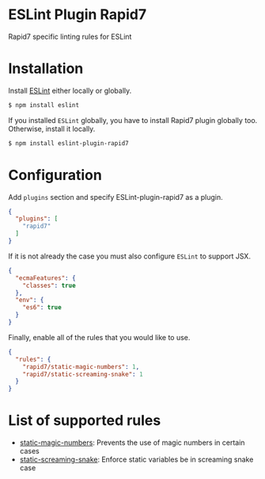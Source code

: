 ESLint Plugin Rapid7
===================

Rapid7 specific linting rules for ESLint

# Installation

Install [ESLint](https://www.github.com/eslint/eslint) either locally or globally.

```sh
$ npm install eslint
```

If you installed `ESLint` globally, you have to install Rapid7 plugin globally too. Otherwise, install it locally.

```sh
$ npm install eslint-plugin-rapid7
```

# Configuration

Add `plugins` section and specify ESLint-plugin-rapid7 as a plugin.

```json
{
  "plugins": [
    "rapid7"
  ]
}
```

If it is not already the case you must also configure `ESLint` to support JSX.

```json
{
  "ecmaFeatures": {
    "classes": true
  },
  "env": {
    "es6": true
  }
}
```

Finally, enable all of the rules that you would like to use.

```json
{
  "rules": {
    "rapid7/static-magic-numbers": 1,
    "rapid7/static-screaming-snake": 1
  }
}
```

# List of supported rules

* [static-magic-numbers](docs/rules/static-magic-numbers.md): Prevents the use of magic numbers in certain cases
* [static-screaming-snake](docs/rules/static-screaming-snake.md): Enforce static variables be in screaming snake case
